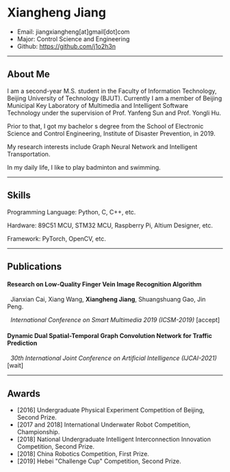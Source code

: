 # Xiangheng Jiang

- Email: jiangxiangheng\[at]gmail\[dot]com
- Major: Control Science and Engineering
- Github: https://github.com/j1o2h3n


***
## About Me

I am a second-year M.S. student in the Faculty of Information Technology, Beijing University of Technology (BJUT). Currently I am a member of Beijing Municipal Key Laboratory of Multimedia and Intelligent Software Technology under the supervision of Prof. Yanfeng Sun and Prof. Yongli Hu.

Prior to that, I got my bachelor s degree from the School of Electronic Science and Control Engineering, Institute of Disaster Prevention, in 2019.

My research interests include Graph Neural Network and Intelligent Transportation.

In my daily life, I like to play badminton and swimming.



***
## Skills

Programming Language: Python, C, C++, etc.

Hardware: 89C51 MCU, STM32 MCU, Raspberry Pi, Altium Designer, etc.

Framework: PyTorch, OpenCV, etc.


***
## Publications

#### **Research on Low-Quality Finger Vein Image Recognition Algorithm**

&nbsp; Jianxian Cai, Xiang Wang, **Xiangheng Jiang**, Shuangshuang Gao, Jin Peng.

&nbsp; _International Conference on Smart Multimedia 2019 (ICSM-2019)_  \[accept]


#### **Dynamic Dual Spatial-Temporal Graph Convolution Network for Traffic Prediction**

&nbsp; _30th International Joint Conference on Artificial Intelligence (IJCAI-2021)_  \[wait]


***
## Awards
- \[2016] Undergraduate Physical Experiment Competition of Beijing, Second Prize.
- \[2017 and 2018] International Underwater Robot Competition, Championship.
- \[2018] National Undergraduate Intelligent Interconnection Innovation Competition, Second Prize.
- \[2018] China Robotics Competition, First Prize.
- \[2019] Hebei "Challenge Cup" Competition, Second Prize.





